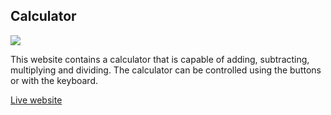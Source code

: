 ## **Calculator**

![](https://33333.cdn.cke-cs.com/kSW7V9NHUXugvhoQeFaf/images/5a445cd01c14a389c446e6672ee105593b2b206c3ce882da.png)

This website contains a calculator that is capable of adding, subtracting, multiplying and dividing. The calculator can be controlled using the buttons or with the keyboard.

[Live website](https://matzew95.github.io/calculator/)

